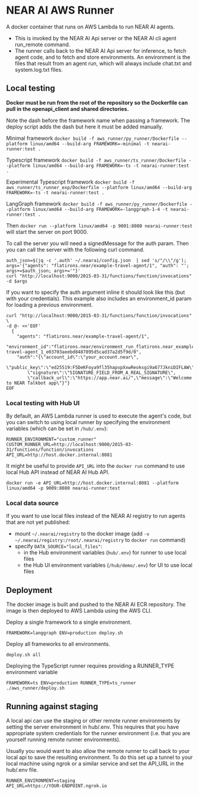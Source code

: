 # NEAR AI AWS Runner
A docker container that runs on AWS Lambda to run NEAR AI agents.
 * This is invoked by the NEAR AI Api server or the NEAR AI cli agent run_remote command.
 * The runner calls back to the NEAR AI Api server for inference, to fetch agent code, 
and to fetch and store environments. An environment is the files that result from an agent run, which will always
include chat.txt and system.log.txt files.


## Local testing
__Docker must be run from the root of the repository so the Dockerfile can pull in the openapi_client and shared directories.__

Note the dash before the framework name when passing a framework. The deploy script adds the dash but here it must be added manually.

Minimal framework `docker build -f aws_runner/py_runner/Dockerfile --platform linux/amd64 --build-arg FRAMEWORK=-minimal -t nearai-runner:test .`

Typescript framework `docker build -f aws_runner/ts_runner/Dockerfile --platform linux/amd64 --build-arg FRAMEWORK=-ts -t nearai-runner:test .`

Experimental Typescript framework `docker build -f aws_runner/ts_runner_exp/Dockerfile --platform linux/amd64 --build-arg FRAMEWORK=-ts -t nearai-runner:test .`

LangGraph framework `docker build -f aws_runner/py_runner/Dockerfile --platform linux/amd64 --build-arg FRAMEWORK=-langgraph-1-4 -t nearai-runner:test .`

Then `docker run --platform linux/amd64 -p 9001:8080 nearai-runner:test` will start the server on port 9000.

To call the server you will need a signedMessage for the auth param.
Then you can call the server with the following curl command.

```shell
auth_json=$(jq -c '.auth' ~/.nearai/config.json  | sed 's/"/\\"/g');
args='{"agents": "flatirons.near/example-travel-agent/1", "auth": "'; args+=$auth_json; args+='"}'
curl "http://localhost:9000/2015-03-31/functions/function/invocations" -d $args
```

If you want to specify the auth argument inline it should look like this (but with your credentials). This example
also includes an environment_id param for loading a previous environment.
```shell
curl "http://localhost:9000/2015-03-31/functions/function/invocations" \
-d @- <<'EOF'
  {
    "agents": "flatirons.near/example-travel-agent/1",
    "environment_id":"flatirons.near/environment_run_flatirons.near_example-travel-agent_1_e03703aeebd8487895d5cad37a2d5f9d/0",
    "auth":"{\"account_id\":\"your_account.near\",
        \"public_key\":\"ed25519:F5DeKFoya9fl35hapvpXxwReoksgi9a677JkniDIFLAW\",
        \"signature\":\"SIGNATURE_FIELD_FROM_A_REAL_SIGNATURE\",
        \"callback_url\":\"https://app.near.ai/",\"message\":\"Welcome to NEAR Talkbot app\"}"}
EOF
```

### Local testing with Hub UI

By default, an AWS Lambda runner is used to execute the agent's code, but you can switch to using local runner by specifying the environment variables (which can be set in `/hub/.env`):

```
RUNNER_ENVIRONMENT="custom_runner"
CUSTOM_RUNNER_URL=http://localhost:9000/2015-03-31/functions/function/invocations
API_URL=http://host.docker.internal:8081
```

It might be useful to provide `API_URL` into the `docker run` command to use local Hub API instead of NEAR AI Hub API.

`docker run -e API_URL=http://host.docker.internal:8081 --platform linux/amd64 -p 9009:8080 nearai-runner:test`


### Local data source 

If you want to use local files instead of the NEAR AI registry to run agents that are not yet published:

- mount  `~/.nearai/registry` to the docker image (add `-v ~/.nearai/registry:/root/.nearai/registry` to `docker run` command)
- specify `DATA_SOURCE="local_files"`:
  - in the Hub environment variables (`hub/.env`) for runner to use local files 
  - the Hub UI environment variables (`/hub/demo/.env`) for UI to use local files

## Deployment
The docker image is built and pushed to the NEAR AI ECR repository. The image is then deployed to AWS Lambda using the AWS CLI.

Deploy a single framework to a single environment.
```shell
FRAMEWORK=langgraph ENV=production deploy.sh
```

Deploy all frameworks to all environments.
```shell
deploy.sh all
```

Deploying the TypeScript runner requires providing a RUNNER_TYPE environment variable
```shell
FRAMEWORK=ts ENV=production RUNNER_TYPE=ts_runner ./aws_runner/deploy.sh
```

## Running against staging
A local api can use the staging or other remote runner environments by setting the server environment in hub/.env. 
This requires that you have appropriate system credentials for the runner environment 
(i.e. that you are yourself running remote runner environments).

Usually you would want to also allow the remote runner to call back to your local api to save the resulting environment.
To do this set up a tunnel to your local machine using ngrok or a similar service and set the API_URL in the hub/.env file.
```shell
RUNNER_ENVIRONMENT=staging
API_URL=https://YOUR-ENDPOINT.ngrok.io
```